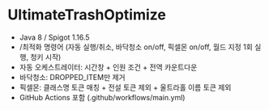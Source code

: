 ﻿# UltimateTrashOptimize
- Java 8 / Spigot 1.16.5
- /최적화 명령어 (자동 실행/취소, 바닥청소 on/off, 픽셀몬 on/off, 월드 지정 1회 실행, 청키 시작)
- 자동 오케스트레이터: 시간창 + 인원 조건 + 전역 카운트다운
- 바닥청소: DROPPED_ITEM만 제거
- 픽셀몬: 클래스명 토큰 매칭 + 전설 토큰 제외 + 울트라홀 이름 토큰 제외
- GitHub Actions 포함 (.github/workflows/main.yml)
